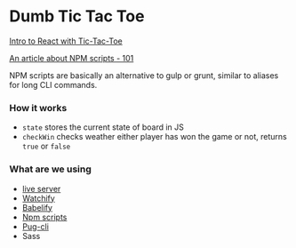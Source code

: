 # Dumb Tic Tac Toe

[Intro to React with Tic-Tac-Toe](https://www.youtube.com/watch?v=pTHCwUdGFkc)

[An article about NPM scripts - 101](https://css-tricks.com/why-npm-scripts/)

NPM scripts are basically an alternative to gulp or grunt, similar to aliases for long CLI commands.

### How it works

- `state` stores the current state of board in JS
- `checkWin` checks weather either player has won the game or not, returns `true` or `false`

### What are we using
- [live server](https://github.com/tapio/live-server)
- [Watchify](https://github.com/substack/watchify)
- [Babelify](https://github.com/babel/babelify)
- [Npm scripts](https://docs.npmjs.com/misc/scripts)
- [Pug-cli](https://www.npmjs.com/package/pug)
- Sass
